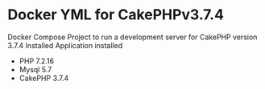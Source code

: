 # Docker YML for CakePHPv3.7.4


Docker Compose Project to run a development server for CakePHP version 3.7.4
Installed Application installed
- PHP 7.2.16
- Mysql 5.7
- CakePHP 3.7.4

